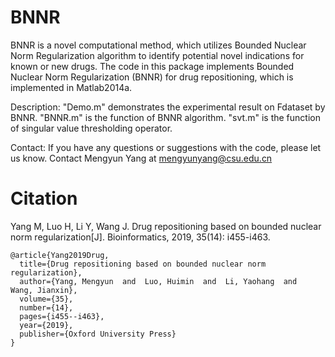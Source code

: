 # BNNR
BNNR is a novel computational method, which utilizes Bounded Nuclear Norm Regularization algorithm to identify potential novel indications for known or new drugs. The code in this package implements Bounded Nuclear Norm Regularization (BNNR) for drug repositioning, which is implemented in Matlab2014a.

Description: 
"Demo.m" demonstrates the experimental result on Fdataset by BNNR.
"BNNR.m" is the function of BNNR algorithm.
"svt.m" is the function of singular value thresholding operator.

Contact:
If you have any questions or suggestions with the code, please let us know. 
Contact Mengyun Yang at mengyunyang@csu.edu.cn

# Citation

Yang M, Luo H, Li Y, Wang J. Drug repositioning based on bounded nuclear norm regularization[J]. Bioinformatics, 2019, 35(14): i455-i463.
```
@article{Yang2019Drug,
  title={Drug repositioning based on bounded nuclear norm regularization},
  author={Yang, Mengyun  and  Luo, Huimin  and  Li, Yaohang  and  Wang, Jianxin},
  volume={35},
  number={14},
  pages={i455--i463},
  year={2019},
  publisher={Oxford University Press}
}
```
